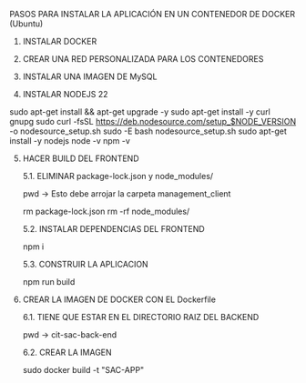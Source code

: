 PASOS PARA INSTALAR LA APLICACIÓN EN UN CONTENEDOR DE DOCKER (Ubuntu)

1. INSTALAR DOCKER

2. CREAR UNA RED PERSONALIZADA PARA LOS CONTENEDORES

3. INSTALAR UNA IMAGEN DE MySQL

4. INSTALAR NODEJS 22

sudo apt-get install && apt-get upgrade -y
sudo apt-get install -y curl gnupg
sudo curl -fsSL https://deb.nodesource.com/setup_$NODE_VERSION -o nodesource_setup.sh
sudo -E bash nodesource_setup.sh
sudo apt-get install -y nodejs
node -v
npm -v

5. HACER BUILD DEL FRONTEND
    
    5.1. ELIMINAR package-lock.json y node_modules/
    
    pwd -> Esto debe arrojar la carpeta management_client

    rm package-lock.json
    rm -rf node_modules/

    5.2. INSTALAR DEPENDENCIAS DEL FRONTEND

    npm i

    5.3. CONSTRUIR LA APLICACION

    npm run build

6. CREAR LA IMAGEN DE DOCKER CON EL Dockerfile

    6.1. TIENE QUE ESTAR EN EL DIRECTORIO RAIZ DEL BACKEND
    
    pwd -> cit-sac-back-end

    6.2. CREAR LA IMAGEN

    sudo docker build -t "SAC-APP"
